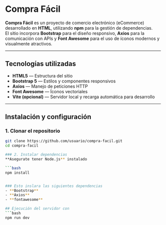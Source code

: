 # Compra Fácil

**Compra Fácil** es un proyecto de comercio electrónico (eCommerce) desarrollado en **HTML**, utilizando **npm** para la gestión de dependencias.  
El sitio incorpora **Bootstrap** para el diseño responsivo, **Axios** para la comunicación con APIs y **Font Awesome** para el uso de íconos modernos y visualmente atractivos.

---

## Tecnologías utilizadas

-  **HTML5** — Estructura del sitio  
-  **Bootstrap 5** — Estilos y componentes responsivos  
-  **Axios** — Manejo de peticiones HTTP  
-  **Font Awesome** — Íconos vectoriales  
-  **Vite (opcional)** — Servidor local y recarga automática para desarrollo  

---

## Instalación y configuración

### 1. Clonar el repositorio

```bash
git clone https://github.com/usuario/compra-facil.git
cd compra-facil

### 2. Instalar dependencias 
**Asegurate tener Node.js** instalado

```bash
npm install


### Esto inslara las siguientes dependencias
- **Bootstrap**
- **Axios**
- **fontawesome**

## Ejecución del servidor con
```bash
npm run dev